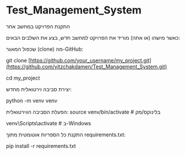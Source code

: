 # Test_Management_System

התקנת הפרויקט במחשב אחר

כאשר מישהו (או אתה) מוריד את הפרויקט למחשב חדש, בצע את השלבים הבאים:

שכפול המאגר (clone) מה-GitHub: 

git clone [https://github.com/your_username/my_project.git](https://github.com/yitzchakdamen/Test_Management_System.git) 

cd my_project 

יצירת סביבה וירטואלית מחדש: 

python -m venv venv 

הפעלת הסביבה הווירטואלית:
source venv/bin/activate  # בלינוקס/מק

venv\Scripts\activate  # ב-Windows

התקנת כל הספריות אוטומטית מתוך requirements.txt:

pip install -r requirements.txt
